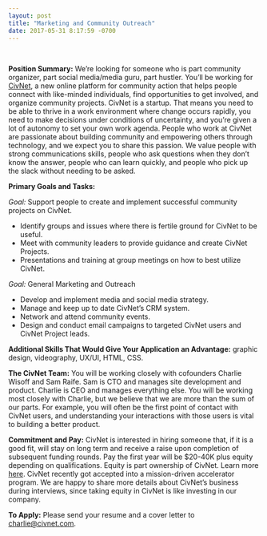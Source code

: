 ```yaml
---
layout: post
title: "Marketing and Community Outreach"
date: 2017-05-31 8:17:59 -0700
---
```

<br>
<p><strong>Position Summary:</strong> We’re looking for someone who is part community organizer, part social
media/media guru, part hustler. You’ll be working for <a href="www.civnet.com">CivNet</a>, a new online platform for community action that helps people connect with like-minded individuals, find opportunities to
get involved, and organize community projects. CivNet is a startup. That means you need to be
able to thrive in a work environment where change occurs rapidly, you need to make decisions
under conditions of uncertainty, and you’re given a lot of autonomy to set your own work
agenda. People who work at CivNet are passionate about building community and empowering
others through technology, and we expect you to share this passion. We value people with strong
communications skills, people who ask questions when they don’t know the answer, people who
can learn quickly, and people who pick up the slack without needing to be asked. </p>

<strong>Primary Goals and Tasks:</strong>
<p><em>Goal:</em> Support people to create and implement successful community projects on CivNet.
  <ul>
    <li>Identify groups and issues where there is fertile ground for CivNet to be useful.</li>
    <li>Meet with community leaders to provide guidance and create CivNet Projects.</li>
    <li>Presentations and training at group meetings on how to best utilize CivNet.</li>
  </ul>
</p>

<p><em>Goal:</em> General Marketing and Outreach
  <ul>
    <li>Develop and implement media and social media strategy.</li>
    <li>Manage and keep up to date CivNet’s CRM system.</li>
    <li>Network and attend community events.</li>
    <li>Design and conduct email campaigns to targeted CivNet users and CivNet Project leads.</li>
  </ul>
</p>

<p>
  <strong>Additional Skills That Would Give Your Application an Advantage:</strong> graphic design,
videography, UX/UI, HTML, CSS.
</p>

<p>
  <strong>The CivNet Team:</strong>  You will be working closely with cofounders Charlie Wisoff and Sam Raife.
Sam is CTO and manages site development and product. Charlie is CEO and manages
everything else. You will be working most closely with Charlie, but we believe that we are more
than the sum of our parts. For example, you will often be the first point of contact with CivNet
users, and understanding your interactions with those users is vital to building a better product. 
</p>

<p>
  <strong>Commitment and Pay:</strong> CivNet is interested in hiring someone that, if it is a good fit, will stay on long term and receive a
raise upon completion of subsequent funding rounds. Pay the first year will be $20-40K plus
equity depending on qualifications. Equity is part ownership of CivNet. Learn more <a href="https://www.themuse.com/advice/getting-startup-equity-everything-you-need-to-know">here</a>. CivNet
recently got accepted into a mission-driven accelerator program. We are happy to share more
details about CivNet’s business during interviews, since taking equity in CivNet is like investing
in our company.
</p>

<p>
  <strong>To Apply:</strong> Please send your resume and a cover letter to <a href="mailto:charlie@civnet.com">charlie@civnet.com</a>.
</p>